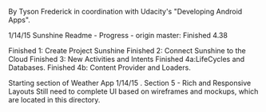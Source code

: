 By Tyson Frederick
  in coordination with Udacity's "Developing Android Apps".

1/14/15 Sunshine Readme - Progress - origin master: Finished 4.38

  Finished 1: Create Project Sunshine
  Finished 2: Connect Sunshine to the Cloud
  Finished 3: New Activities and Intents
  Finished 4a:LifeCycles and Databases.
  Finished 4b: Content Provider and Loaders.

Starting section of Weather App 1/14/15 . Section 5 - Rich and Responsive Layouts
Still need to complete UI based on wireframes and mockups, which are located in this directory.  

